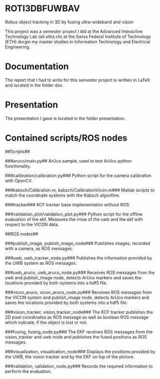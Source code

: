 # ROTI3DBFUWBAV 
Robus	object tracking	in 3D	by fusing ultra-wideband and vision

This project was a semester project I did at the Advanced Interactive Technology Lab (ait.ethz.ch) at the Swiss Federal Institute of Technology (ETH) durgin my master studies in Information Technology and Electrical Engineering.

# Documentation #
The report that I had to write for this semester project is written in LaTeX and located in the folder doc.

# Presentation #
The presentation I gave is located in the folder presentation.

# Contained scripts/ROS nodes #

##Scripts##

###aruco/main.py##
ArUco sample, used to test ArUco python functionality.

###calibration/calibration.py###
Python script for the camera calibration with OpenCV.

###kabsch/Calibration.m, kabsch/CalibrationVicon.m###
Matlab scripts to match the coordinate systems with the Kabsch algorithm.

###tracker###
KCF tracker base implementation without ROS.

###validation_plot/validation_plot.py###
Python script for the offline evaluation of the ekf. Measures the rmse of the uwb and the ekf with respect to the VICON data.

##ROS nodes##

###publish_image, publish_image_node###
Publishes images, recorded with a camera, as ROS messages.

###uwb, uwb_tracker_node.py###
Publishes the information provided by the UWB system as ROS messages.

###uwb_aruco, uwb_aruco_node.py###
Receives ROS messages from the uwb and publish_image node, detects ArUco markers and saves the locations provided by
both systems into a hdf5 file.

###vicon_aruco, vicon_aruco_node.py###
Receives ROS messages from the VICON system and publish_image node, detects ArUco markers and saves the locations provided by both systems into a hdf5 file.

###vision_tracker, vision_tracker_node###
The KCF tracker publishes the 2D pixel coordinates as ROS message as well as boolean ROS message which indicate, if the object is lost or not. 

###fusing, fusing_node.py###
The EKF receives ROS messages from the vision_tracker and uwb node and publishes the fused positions as ROS messages. 

###visualization, visualization_node###
Displays the positions provided by the UWB, the vision tracker and by the EKF on top of the picture. 

###validation, validation_node.py###
Records the required information to perform the evaluation.
